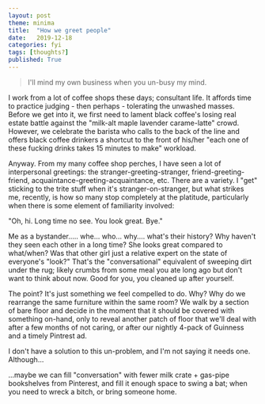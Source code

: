 ```yaml
---
layout: post
theme: minima
title:  "How we greet people"
date:   2019-12-18
categories: fyi
tags: [thoughts?]
published: True
---
```


<!-- excerpt -->
> I'll mind my own business when you un-busy my mind. 
<!-- excerpt -->

I work from a lot of coffee shops these days; consultant life. It affords time to practice judging - then perhaps - tolerating the unwashed masses. Before we get into it, we first need to lament black coffee's losing real estate battle against the "milk-alt maple lavender carame-latte" crowd. However, we celebrate the barista who calls to the back of the line and offers black coffee drinkers a shortcut to the front of his/her "each one of these fucking drinks takes 15 minutes to make" workload. 

Anyway. From my many coffee shop perches, I have seen a lot of interpersonal greetings: the stranger-greeting-stranger, friend-greeting-friend, acquaintance-greeting-acquaintance, etc. There are a variety. I "get" sticking to the trite stuff when it's stranger-on-stranger, but what strikes me, recently, is how so many stop completely at the platitude, particularly when there is some element of familiarity involved:

 "Oh, hi. Long time no see. You look great. Bye." 

 Me as a bystander..... whe... who... why.... what's their history? Why haven't they seen each other in a long time? She looks great compared to what/when? Was that other girl just a relative expert on the state of everyone's "look?" That's the "conversational" equivalent of sweeping dirt under the rug; likely crumbs from some meal you ate long ago but don't want to think about now. Good for you, you cleaned up after yourself.

 The point? It's just something we feel compelled to do. Why? Why do we rearrange the same furniture within the same room? We walk by a section of bare floor and decide in the moment that it should be covered with something on-hand, only to reveal another patch of floor that we'll deal with after a few months of not caring, or after our nightly 4-pack of Guinness and a timely Pintrest ad. 
 
 I don't have a solution to this un-problem, and I'm not saying it needs one. Although...

...maybe we can fill "conversation" with fewer milk crate + gas-pipe bookshelves from Pinterest, and fill it enough space to swing a bat; when you need to wreck a bitch, or bring someone home. 